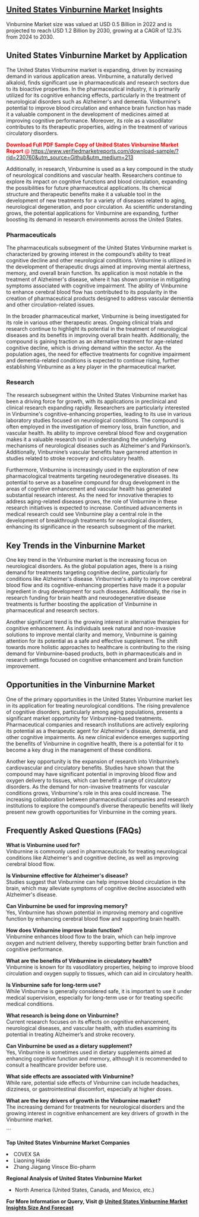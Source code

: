 <h2><a href="https://www.verifiedmarketreports.com/download-sample/?rid=230760&amp;utm_source=Github&amp;utm_medium=213" target="_blank">United States Vinburnine Market</a> Insights</h2><p>Vinburnine Market size was valued at USD 0.5 Billion in 2022 and is projected to reach USD 1.2 Billion by 2030, growing at a CAGR of 12.3% from 2024 to 2030.</p><p><h2>United States Vinburnine Market by Application</h2><p>The United States Vinburnine market is expanding, driven by increasing demand in various application areas. Vinburnine, a naturally derived alkaloid, finds significant use in pharmaceuticals and research sectors due to its bioactive properties. In the pharmaceutical industry, it is primarily utilized for its cognitive enhancing effects, particularly in the treatment of neurological disorders such as Alzheimer's and dementia. Vinburnine's potential to improve blood circulation and enhance brain function has made it a valuable component in the development of medicines aimed at improving cognitive performance. Moreover, its role as a vasodilator contributes to its therapeutic properties, aiding in the treatment of various circulatory disorders.</p><p><p><span class=""><span style="color: #ff0000;"><strong>Download Full PDF Sample Copy of United States Vinburnine Market Report</strong> @ </span><a href="https://www.verifiedmarketreports.com/download-sample/?rid=230760&amp;utm_source=Github&amp;utm_medium=213" target="_blank">https://www.verifiedmarketreports.com/download-sample/?rid=230760&amp;utm_source=Github&amp;utm_medium=213</a></span></p></p><p>Additionally, in research, Vinburnine is used as a key compound in the study of neurological conditions and vascular health. Researchers continue to explore its impact on cognitive functions and blood circulation, expanding the possibilities for future pharmaceutical applications. Its chemical structure and therapeutic benefits make it a valuable tool in the development of new treatments for a variety of diseases related to aging, neurological degeneration, and poor circulation. As scientific understanding grows, the potential applications for Vinburnine are expanding, further boosting its demand in research environments across the United States.</p><h3>Pharmaceuticals</h3><p>The pharmaceuticals subsegment of the United States Vinburnine market is characterized by growing interest in the compound’s ability to treat cognitive decline and other neurological conditions. Vinburnine is utilized in the development of therapeutic drugs aimed at improving mental alertness, memory, and overall brain function. Its application is most notable in the treatment of Alzheimer's disease, where it has shown promise in mitigating symptoms associated with cognitive impairment. The ability of Vinburnine to enhance cerebral blood flow has contributed to its popularity in the creation of pharmaceutical products designed to address vascular dementia and other circulation-related issues.</p><p>In the broader pharmaceutical market, Vinburnine is being investigated for its role in various other therapeutic areas. Ongoing clinical trials and research continue to highlight its potential in the treatment of neurological diseases and its benefits in improving overall brain health. Additionally, the compound is gaining traction as an alternative treatment for age-related cognitive decline, which is driving demand within the sector. As the population ages, the need for effective treatments for cognitive impairment and dementia-related conditions is expected to continue rising, further establishing Vinburnine as a key player in the pharmaceutical market.</p><h3>Research</h3><p>The research subsegment within the United States Vinburnine market has been a driving force for growth, with its applications in preclinical and clinical research expanding rapidly. Researchers are particularly interested in Vinburnine's cognitive-enhancing properties, leading to its use in various laboratory studies focused on neurological conditions. The compound is often employed in the investigation of memory loss, brain function, and vascular health. Its ability to improve cerebral blood flow and oxygenation makes it a valuable research tool in understanding the underlying mechanisms of neurological diseases such as Alzheimer's and Parkinson’s. Additionally, Vinburnine’s vascular benefits have garnered attention in studies related to stroke recovery and circulatory health.</p><p>Furthermore, Vinburnine is increasingly used in the exploration of new pharmacological treatments targeting neurodegenerative diseases. Its potential to serve as a baseline compound for drug development in the areas of cognitive enhancement and vascular health has generated substantial research interest. As the need for innovative therapies to address aging-related diseases grows, the role of Vinburnine in these research initiatives is expected to increase. Continued advancements in medical research could see Vinburnine play a central role in the development of breakthrough treatments for neurological disorders, enhancing its significance in the research subsegment of the market.</p><h2>Key Trends in the Vinburnine Market</h2><p>One key trend in the Vinburnine market is the increasing focus on neurological disorders. As the global population ages, there is a rising demand for treatments targeting cognitive decline, particularly for conditions like Alzheimer's disease. Vinburnine's ability to improve cerebral blood flow and its cognitive-enhancing properties have made it a popular ingredient in drug development for such diseases. Additionally, the rise in research funding for brain health and neurodegenerative disease treatments is further boosting the application of Vinburnine in pharmaceutical and research sectors.</p><p>Another significant trend is the growing interest in alternative therapies for cognitive enhancement. As individuals seek natural and non-invasive solutions to improve mental clarity and memory, Vinburnine is gaining attention for its potential as a safe and effective supplement. The shift towards more holistic approaches to healthcare is contributing to the rising demand for Vinburnine-based products, both in pharmaceuticals and in research settings focused on cognitive enhancement and brain function improvement.</p><h2>Opportunities in the Vinburnine Market</h2><p>One of the primary opportunities in the United States Vinburnine market lies in its application for treating neurological conditions. The rising prevalence of cognitive disorders, particularly among aging populations, presents a significant market opportunity for Vinburnine-based treatments. Pharmaceutical companies and research institutions are actively exploring its potential as a therapeutic agent for Alzheimer's disease, dementia, and other cognitive impairments. As new clinical evidence emerges supporting the benefits of Vinburnine in cognitive health, there is a potential for it to become a key drug in the management of these conditions.</p><p>Another key opportunity is the expansion of research into Vinburnine’s cardiovascular and circulatory benefits. Studies have shown that the compound may have significant potential in improving blood flow and oxygen delivery to tissues, which can benefit a range of circulatory disorders. As the demand for non-invasive treatments for vascular conditions grows, Vinburnine's role in this area could increase. The increasing collaboration between pharmaceutical companies and research institutions to explore the compound’s diverse therapeutic benefits will likely present new growth opportunities for Vinburnine in the coming years.</p><h2>Frequently Asked Questions (FAQs)</h2><p><strong>What is Vinburnine used for?</strong><br>Vinburnine is commonly used in pharmaceuticals for treating neurological conditions like Alzheimer's and cognitive decline, as well as improving cerebral blood flow.</p><p><strong>Is Vinburnine effective for Alzheimer's disease?</strong><br>Studies suggest that Vinburnine can help improve blood circulation in the brain, which may alleviate symptoms of cognitive decline associated with Alzheimer's disease.</p><p><strong>Can Vinburnine be used for improving memory?</strong><br>Yes, Vinburnine has shown potential in improving memory and cognitive function by enhancing cerebral blood flow and supporting brain health.</p><p><strong>How does Vinburnine improve brain function?</strong><br>Vinburnine enhances blood flow to the brain, which can help improve oxygen and nutrient delivery, thereby supporting better brain function and cognitive performance.</p><p><strong>What are the benefits of Vinburnine in circulatory health?</strong><br>Vinburnine is known for its vasodilatory properties, helping to improve blood circulation and oxygen supply to tissues, which can aid in circulatory health.</p><p><strong>Is Vinburnine safe for long-term use?</strong><br>While Vinburnine is generally considered safe, it is important to use it under medical supervision, especially for long-term use or for treating specific medical conditions.</p><p><strong>What research is being done on Vinburnine?</strong><br>Current research focuses on its effects on cognitive enhancement, neurological diseases, and vascular health, with studies examining its potential in treating Alzheimer’s and stroke recovery.</p><p><strong>Can Vinburnine be used as a dietary supplement?</strong><br>Yes, Vinburnine is sometimes used in dietary supplements aimed at enhancing cognitive function and memory, although it is recommended to consult a healthcare provider before use.</p><p><strong>What side effects are associated with Vinburnine?</strong><br>While rare, potential side effects of Vinburnine can include headaches, dizziness, or gastrointestinal discomfort, especially at higher doses.</p><p><strong>What are the key drivers of growth in the Vinburnine market?</strong><br>The increasing demand for treatments for neurological disorders and the growing interest in cognitive enhancement are key drivers of growth in the Vinburnine market.</p>```</p><p><strong>Top United States Vinburnine Market Companies</strong></p><div data-test-id=""><p><li>COVEX SA</li><li> Liaoning Haide</li><li> Zhang Jiagang Vinsce Bio-pharm</li></p><div><strong>Regional Analysis of&nbsp;United States Vinburnine Market</strong></div><ul><li dir="ltr"><p dir="ltr">North America&nbsp;(United States, Canada, and Mexico, etc.)</p></li></ul><p><strong>For More Information or Query, Visit @&nbsp;</strong><strong><a href="https://www.verifiedmarketreports.com/product/vinburnine-market/?utm_source=Github&amp;utm_medium=213" target="_blank">United States Vinburnine Market Insights Size And Forecast</a></strong></p></div>
